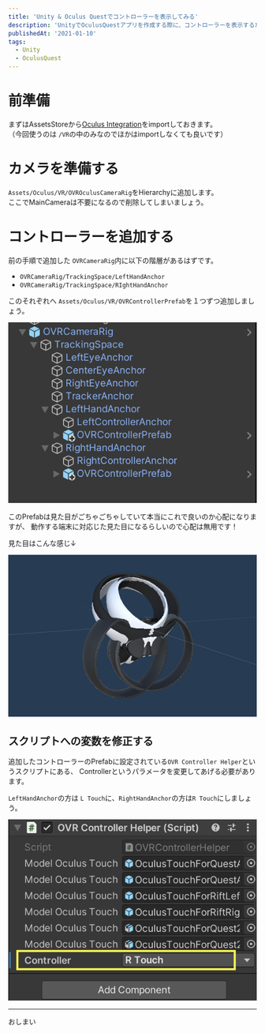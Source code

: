 ```yaml
---
title: 'Unity & Oculus Questでコントローラーを表示してみる'
description: 'UnityでOculusQuestアプリを作成する際に、コントローラーを表示するための手順をまとめてみました。'
publishedAt: '2021-01-10'
tags:
  - Unity
  - OculusQuest
---
```


# 前準備
まずはAssetsStoreから[Oculus Integration](https://assetstore.unity.com/packages/tools/integration/oculus-integration-82022)をimportしておきます。  
（今回使うのは `/VR`の中のみなのでほかはimportしなくても良いです）


# カメラを準備する

`Assets/Oculus/VR/OVROculusCameraRig`をHierarchyに追加します。  
ここでMainCameraは不要になるので削除してしまいましょう。

# コントローラーを追加する

前の手順で追加した `OVRCameraRig`内に以下の階層があるはずです。

- `OVRCameraRig/TrackingSpace/LeftHandAnchor`
- `OVRCameraRig/TrackingSpace/RIghtHandAnchor`

このそれぞれへ `Assets/Oculus/VR/OVRControllerPrefab`を１つずつ追加しましょう。

![](/static/unity_display_oculus_controller/add_to_hierarchy.png?w=300)

このPrefabは見た目がごちゃごちゃしていて本当にこれで良いのか心配になりますが、
動作する端末に対応じた見た目になるらしいので心配は無用です！

見た目はこんな感じ↓

![](/static/unity_display_oculus_controller/controller_prefab.png?w=300)

## スクリプトへの変数を修正する
追加したコントローラーのPrefabに設定されている`OVR Controller Helper`というスクリプトにある、
Controllerというパラメータを変更してあげる必要があります。

`LeftHandAnchor`の方は `L Touch`に、`RightHandAnchor`の方は`R Touch`にしましょう。

![](/static/unity_display_oculus_controller/set_script_param.png?w=300)

---

おしまい
